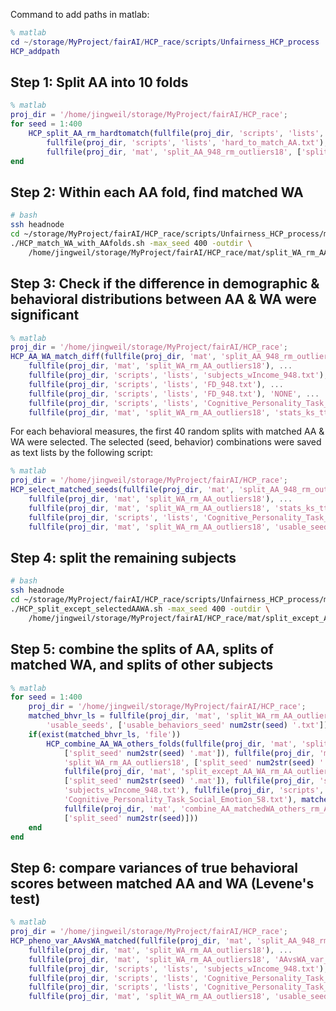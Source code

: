 
Command to add paths in matlab:

```matlab
% matlab
cd ~/storage/MyProject/fairAI/HCP_race/scripts/Unfairness_HCP_process
HCP_addpath
```

## Step 1: Split AA into 10 folds

```matlab
% matlab
proj_dir = '/home/jingweil/storage/MyProject/fairAI/HCP_race';
for seed = 1:400
    HCP_split_AA_rm_hardtomatch(fullfile(proj_dir, 'scripts', 'lists', 'subjects_wIncome_948.txt'), ...
        fullfile(proj_dir, 'scripts', 'lists', 'hard_to_match_AA.txt'), 10, seed, ...
        fullfile(proj_dir, 'mat', 'split_AA_948_rm_outliers18', ['split_seed' num2str(seed) '.mat']));
end
```

## Step 2: Within each AA fold, find matched WA

```bash
# bash
ssh headnode
cd ~/storage/MyProject/fairAI/HCP_race/scripts/Unfairness_HCP_process/match_split
./HCP_match_WA_with_AAfolds.sh -max_seed 400 -outdir \
    /home/jingweil/storage/MyProject/fairAI/HCP_race/mat/split_WA_rm_AA_outliers18
```

## Step 3: Check if the difference in demographic & behavioral distributions between AA & WA were significant

```matlab
% matlab
proj_dir = '/home/jingweil/storage/MyProject/fairAI/HCP_race';
HCP_AA_WA_match_diff(fullfile(proj_dir, 'mat', 'split_AA_948_rm_outliers18'), ...
    fullfile(proj_dir, 'mat', 'split_WA_rm_AA_outliers18'), ...
    fullfile(proj_dir, 'scripts', 'lists', 'subjects_wIncome_948.txt'), ...
    fullfile(proj_dir, 'scripts', 'lists', 'FD_948.txt'), ...
    fullfile(proj_dir, 'scripts', 'lists', 'FD_948.txt'), 'NONE', ...
    fullfile(proj_dir, 'scripts', 'lists', 'Cognitive_Personality_Task_Social_Emotion_58.txt'), 400, ...
    fullfile(proj_dir, 'mat', 'split_WA_rm_AA_outliers18', 'stats_ks_tt.mat'))
```

For each behavioral measures, the first 40 random splits with matched AA & WA were selected. The selected (seed, behavior) combinations were saved as text lists by the following script:

```matlab
% matlab
proj_dir = '/home/jingweil/storage/MyProject/fairAI/HCP_race';
HCP_select_matched_seeds(fullfile(proj_dir, 'mat', 'split_AA_948_rm_outliers18'), ...
    fullfile(proj_dir, 'mat', 'split_WA_rm_AA_outliers18'), ...
    fullfile(proj_dir, 'mat', 'split_WA_rm_AA_outliers18', 'stats_ks_tt.mat'), 400, ...
    fullfile(proj_dir, 'scripts', 'lists', 'Cognitive_Personality_Task_Social_Emotion_58.txt'), ...
    fullfile(proj_dir, 'mat', 'split_WA_rm_AA_outliers18', 'usable_seeds'))
```

## Step 4: split the remaining subjects

```bash
# bash
ssh headnode
cd ~/storage/MyProject/fairAI/HCP_race/scripts/Unfairness_HCP_process/match_split
./HCP_split_except_selectedAAWA.sh -max_seed 400 -outdir \
    /home/jingweil/storage/MyProject/fairAI/HCP_race/mat/split_except_AA_WA_rm_AA_outliers18
```

## Step 5: combine the splits of AA, splits of matched WA, and splits of other subjects

```matlab
% matlab
for seed = 1:400
    proj_dir = '/home/jingweil/storage/MyProject/fairAI/HCP_race';
    matched_bhvr_ls = fullfile(proj_dir, 'mat', 'split_WA_rm_AA_outliers18', ...
        'usable_seeds', ['usable_behaviors_seed' num2str(seed) '.txt']); 
    if(exist(matched_bhvr_ls, 'file')) 
        HCP_combine_AA_WA_others_folds(fullfile(proj_dir, 'mat', 'split_AA_948_rm_outliers18', ...
            ['split_seed' num2str(seed) '.mat']), fullfile(proj_dir, 'mat', ...
            'split_WA_rm_AA_outliers18', ['split_seed' num2str(seed) '.mat']), ...
            fullfile(proj_dir, 'mat', 'split_except_AA_WA_rm_AA_outliers18', ...
            ['split_seed' num2str(seed) '.mat']), fullfile(proj_dir, 'scripts', 'lists', ...
            'subjects_wIncome_948.txt'), fullfile(proj_dir, 'scripts', 'lists', ...
            'Cognitive_Personality_Task_Social_Emotion_58.txt'), matched_bhvr_ls, ...
            fullfile(proj_dir, 'mat', 'combine_AA_matchedWA_others_rm_AA_outliers18', ...
            ['split_seed' num2str(seed)]))
    end
end
```

## Step 6: compare variances of true behavioral scores between matched AA and WA (Levene's test)

```matlab
% matlab
proj_dir = '/home/jingweil/storage/MyProject/fairAI/HCP_race';
HCP_pheno_var_AAvsWA_matched(fullfile(proj_dir, 'mat', 'split_AA_948_rm_outliers18'), ...
    fullfile(proj_dir, 'mat', 'split_WA_rm_AA_outliers18'), ...
    fullfile(proj_dir, 'mat', 'split_WA_rm_AA_outliers18', 'AAvsWA_var_Levene.mat'), ...
    fullfile(proj_dir, 'scripts', 'lists', 'subjects_wIncome_948.txt'), ...
    fullfile(proj_dir, 'scripts', 'lists', 'Cognitive_Personality_Task_Social_Emotion_51_matched.txt'), ...
    fullfile(proj_dir, 'scripts', 'lists', 'Cognitive_Personality_Task_Social_Emotion_58.txt'), 400, ...
    fullfile(proj_dir, 'mat', 'split_WA_rm_AA_outliers18', 'usable_seeds'))
```

